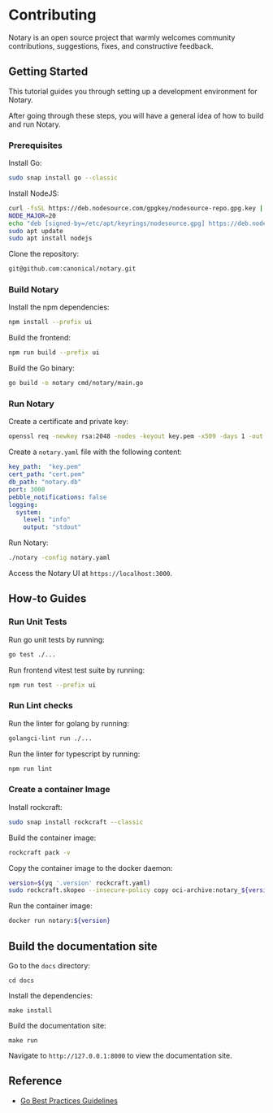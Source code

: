 # Contributing

Notary is an open source project that warmly welcomes community contributions, suggestions, fixes, and constructive feedback.

## Getting Started

This tutorial guides you through setting up a development environment for Notary.

After going through these steps, you will have a general idea of how to build and run Notary.

### Prerequisites

Install Go:
```bash
sudo snap install go --classic
```

Install NodeJS:
```bash
curl -fsSL https://deb.nodesource.com/gpgkey/nodesource-repo.gpg.key | sudo gpg --dearmor -o /etc/apt/keyrings/nodesource.gpg
NODE_MAJOR=20
echo "deb [signed-by=/etc/apt/keyrings/nodesource.gpg] https://deb.nodesource.com/node_$NODE_MAJOR.x nodistro main" | sudo tee /etc/apt/sources.list.d/nodesource.list
sudo apt update
sudo apt install nodejs
```

Clone the repository:

```bash
git@github.com:canonical/notary.git
```

### Build Notary

Install the npm dependencies:

```bash
npm install --prefix ui 
```

Build the frontend:

```bash
npm run build --prefix ui
```

Build the Go binary:

```bash
go build -o notary cmd/notary/main.go
```

### Run Notary

Create a certificate and private key:

```bash
openssl req -newkey rsa:2048 -nodes -keyout key.pem -x509 -days 1 -out cert.pem -subj "/CN=example.com"
```

Create a `notary.yaml` file with the following content:

```yaml
key_path:  "key.pem"
cert_path: "cert.pem"
db_path: "notary.db"
port: 3000
pebble_notifications: false
logging:
  system:
    level: "info"
    output: "stdout"
```

Run Notary:

```bash
./notary -config notary.yaml
```

Access the Notary UI at `https://localhost:3000`.

## How-to Guides

### Run Unit Tests

Run go unit tests by running:
```bash
go test ./...
```

Run frontend vitest test suite by running:
```bash
npm run test --prefix ui
```

### Run Lint checks

Run the linter for golang by running:
```bash
golangci-lint run ./...
```

Run the linter for typescript by running:
```bash
npm run lint
```

### Create a container Image

Install rockcraft:
```bash
sudo snap install rockcraft --classic
```

Build the container image:

```bash
rockcraft pack -v
```

Copy the container image to the docker daemon:
```bash
version=$(yq '.version' rockcraft.yaml)
sudo rockcraft.skopeo --insecure-policy copy oci-archive:notary_${version}_amd64.rock docker-daemon:notary:${version}
```

Run the container image:

```bash
docker run notary:${version}
```

## Build the documentation site

Go to the `docs` directory:
```shell
cd docs
```

Install the dependencies:

```shell
make install
```

Build the documentation site:

```shell
make run
```

Navigate to `http://127.0.0.1:8000` to view the documentation site.

## Reference

- [Go Best Practices Guidelines](https://docs.google.com/document/d/1IbFXyeXYlfQ5GUEEScGS7pP335Cei-5cFBdAoR973pQ/edit?tab=t.0)
